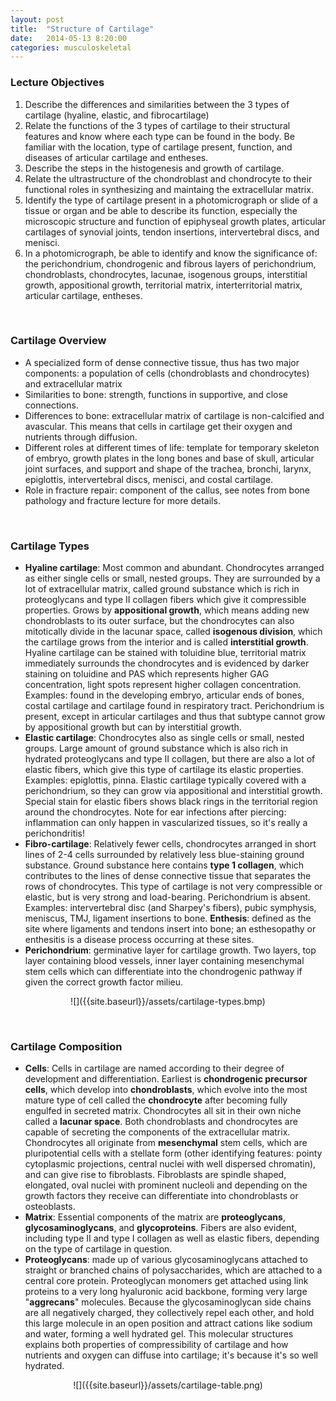 ```yaml
---
layout: post
title:  "Structure of Cartilage"
date:   2014-05-13 8:20:00
categories: musculoskeletal
---
```


### Lecture Objectives
1. Describe the differences and similarities between the 3 types of cartilage (hyaline, elastic, and fibrocartilage)
2. Relate the functions of the 3 types of cartilage to their structural features and know where each type can be found in the body. Be familiar with the location, type of cartilage present, function, and diseases of articular cartilage and entheses.
3. Describe the steps in the histogenesis and growth of cartilage.
4. Relate the ultrastructure of the chondroblast and chondrocyte to their functional roles in synthesizing and maintaing the extracellular matrix.
5. Identify the type of cartilage present in a photomicrograph or slide of a tissue or organ and be able to describe its function, especially the microscopic structure and function of epiphyseal growth plates, articular cartilages of synovial joints, tendon insertions, intervertebral discs, and menisci.
6. In a photomicrograph, be able to identify and know the significance of: the perichondrium, chondrogenic and fibrous layers of perichondrium, chondroblasts, chondrocytes, lacunae, isogenous groups, interstitial growth, appositional growth, territorial matrix, interterritorial matrix, articular cartilage, entheses.

<span><br></span>


### Cartilage Overview
- A specialized form of dense connective tissue, thus has two major components: a population of cells (chondroblasts and chondrocytes) and extracellular matrix
- Similarities to bone: strength, functions in supportive, and close connections. 
- Differences to bone: extracellular matrix of cartilage is non-calcified and avascular. This means that cells in cartilage get their oxygen and nutrients through diffusion.
- Different roles at different times of life: template for temporary skeleton of embryo, growth plates in the long bones and base of skull, articular joint surfaces, and support and shape of the trachea, bronchi, larynx, epiglottis, intervertebral discs, menisci, and costal cartilage.
- Role in fracture repair: component of the callus, see notes from bone pathology and fracture lecture for more details.

<span><br></span>

### Cartilage Types
- **Hyaline cartilage**: Most common and abundant. Chondrocytes arranged as either single cells or small, nested groups. They are surrounded by a lot of extracellular matrix, called ground substance which is rich in proteoglycans and type II collagen fibers which give it compressible properties. Grows by **appositional growth**, which means adding new chondroblasts to its outer surface, but the chondrocytes can also mitotically divide in the lacunar space, called **isogenous division**, which the cartilage grows from the interior and is called **interstitial growth**. Hyaline cartilage can be stained with toluidine blue, territorial matrix immediately surrounds the chondrocytes and is evidenced by darker staining on toluidine and PAS which represents higher GAG concentration, light spots represent higher collagen concentration.  Examples: found in the developing embryo, articular ends of bones, costal cartilage and cartilage found in respiratory tract. Perichondrium is present, except in articular cartilages and thus that subtype cannot grow by appositional growth but can by interstitial growth.
- **Elastic cartilage**: Chondrocytes also as single cells or small, nested groups. Large amount of ground substance which is also rich in hydrated proteoglycans and type II collagen, but there are also a lot of elastic fibers, which give this type of cartilage its elastic properties. Examples: epiglottis, pinna. Elastic cartilage typically covered with a perichondrium, so they can grow via appositional and interstitial growth. Special stain for elastic fibers shows black rings in the territorial region around the chondrocytes. Note for ear infections after piercing: inflammation can only happen in vascularized tissues, so it's really a perichondritis!
- **Fibro-cartilage**: Relatively fewer cells, chondrocytes arranged in short lines of 2-4 cells surrounded by relatively less blue-staining ground substance. Ground substance here contains **type 1 collagen**, which contributes to the lines of dense connective tissue that separates the rows of chondrocytes. This type of cartilage is not very compressible or elastic, but is very strong and load-bearing. Perichondrium is absent. Examples: intervertebral disc (and Sharpey's fibers), pubic symphysis, meniscus, TMJ, ligament insertions to bone. **Enthesis**: defined as the site where ligaments and tendons insert into bone; an esthesopathy or enthesitis is a disease process occurring at these sites.
- **Perichondrium**: germinative layer for cartilage growth. Two layers, top layer containing blood vessels, inner layer containing mesenchymal stem cells which can differentiate into the chondrogenic pathway if given the correct growth factor milieu.

<div style="text-align:center; width=500px;" markdown="1">
![]({{site.baseurl}}/assets/cartilage-types.bmp)
</div>

<span><br></span>

### Cartilage Composition
- **Cells**: Cells in cartilage are named according to their degree of development and differentiation. Earliest is **chondrogenic precursor cells**, which develop into **chondroblasts**, which evolve into the most mature type of cell called the **chondrocyte** after becoming fully engulfed in secreted matrix. Chondrocytes all sit in their own niche called a **lacunar space**. Both chondroblasts and chondrocytes are capable of secreting the components of the extracellular matrix. Chondrocytes all originate from **mesenchymal** stem cells, which are pluripotential cells with a stellate form (other identifying features: pointy cytoplasmic projections, central nuclei with well dispersed chromatin), and can give rise to fibroblasts. Fibroblasts are spindle shaped, elongated, oval nuclei with prominent nucleoli and depending on the growth factors they receive can differentiate into chondroblasts or osteoblasts.  
- **Matrix**: Essential components of the matrix are **proteoglycans**, **glycosaminoglycans**, and **glycoproteins**. Fibers are also evident, including type II and type I collagen as well as elastic fibers, depending on the type of cartilage in question.
- **Proteoglycans**: made up of various glycosaminoglycans attached to straight or branched chains of polysaccharides, which are attached to a central core protein. Proteoglycan monomers get attached using link proteins to a very long hyaluronic acid backbone, forming very large "**aggrecans**" molecules. Because the glycosaminoglycan side chains are all negatively charged, they collectively repel each other, and hold this large molecule in an open position and attract cations like sodium and water, forming a well hydrated gel. This molecular structures explains both properties of compressibility of cartilage and how nutrients and oxygen can diffuse into cartilage; it's because it's so well hydrated.

<div style="text-align:center;" markdown="1">
![]({{site.baseurl}}/assets/cartilage-table.png)
</div>